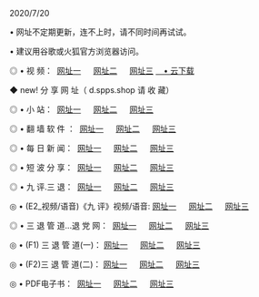 <p>2020/7/20
<p>• 网址不定期更新，连不上时，请不同时间再试试。
<p>• 建议用谷歌或火狐官方浏览器访问。
<p>◎ • 视 频： 
<a href="http://pca.hdfmradio.com/" target="_blank">网址一</a> 　 
<a href="http://paa.hdfmradio.com/" target="_blank">网址二</a> 　 
<a href="http://pba.hdfmradio.com/b.html" target="_blank">网址三</a>
<a href="https://yadi.sk/d/d0sUeAOpal3njw" target="_blank">　• 云下载 </a></p>
<p>◆ new! 分 享 网 址（ d.spps.shop  请 收 藏）</p>

<p>◎ • 小 站：  
<a href="http://pca.hdfmradio.com/f.html" target="_blank">网址一</a> 　 
<a href="http://paa.hdfmradio.com/h.html" target="_blank">网址二</a> 　 
<a href="http://pba.hdfmradio.com/k/" target="_blank">网址三</a></p>
<p>◎ • 翻 墙 软 件 ：  
<a href="http://pca.hdfmradio.com/ff/" target="_blank">网址一</a> 　 
<a href="http://paa.hdfmradio.com/s/read/a1_nd.html" target="_blank">网址二</a> 　 
<a href="http://pba.hdfmradio.com/ff/index.html" target="_blank">网址三</a></p>
<p>◎ • 每 日 新 闻：  
<a href="http://pca.hdfmradio.com/day/" target="_blank">网址一</a> 　 
<a href="http://paa.hdfmradio.com/day/" target="_blank">网址二</a> 　 
<a href="http://pba.hdfmradio.com/day/index.html" target="_blank">网址三</a></p>
<p>◎ • 短 波 分 享：  
<a href="http://pca.hdfmradio.com/h/" target="_blank">网址一</a> 　 
<a href="http://pba.hdfmradio.com/h/" target="_blank">网址二</a> 　 
<a href="http://paa.hdfmradio.com/h/index.html" target="_blank">网址三</a></p>
<p>◎ • 九 评.三 退：  
<a href="http://pca.hdfmradio.com/t/" target="_blank">网址一</a> 　 
<a href="http://paa.hdfmradio.com/v2/index.html" target="_blank">网址二</a> 　 
<a href="http://pba.hdfmradio.com/tt/index.html" target="_blank">网址三</a> 　</p>
<p>◎ • (E2_视频/语音)《九 评》视频/语音: 
<a href="http://paa.hdfmradio.com/7738.html" target="_blank">网址一</a> 　 
<a href="http://pca.hdfmradio.com/7614.html" target="_blank">网址二</a> 　 
<a href="http://pba.hdfmradio.com/7633.html" target="_blank">网址三</a></p>
<p>◎ • 三 退 管 道...退 党 网：  
<a href="http://pca.hdfmradio.com/go/td1.html" target="_blank">网址一</a> 　 
<a href="http://paa.hdfmradio.com/go/td2.html" target="_blank">网址二</a> 　 
<a href="http://pba.hdfmradio.com/go/td3.html" target="_blank">网址三</a></p>
<p>◎ • (F1) 三 退 管 道(一)： 
<a href="http://pca.hdfmradio.com/dd/" target="_blank">网址一</a> 　 
<a href="http://paa.hdfmradio.com/s/read/a1_tdx.html" target="_blank">网址二</a> 　 
<a href="http://pba.hdfmradio.com/dd/" target="_blank">网址三</a></p>
<p>◎ • (F2)三 退 管 道(二)： 
<a href="http://paa.hdfmradio.com/d/" target="_blank">网址一</a> 　 
<a href="http://pca.hdfmradio.com/d/index.html" target="_blank">网址二</a> 　 
<a href="http://pba.hdfmradio.com/d/" target="_blank">网址三</a></p>
<p>◎ • PDF电子书：  
<a href="http://pca.hdfmradio.com/p/" target="_blank">网址一</a> 　 
<a href="http://paa.hdfmradio.com/p/index.html" target="_blank">网址二</a> 　 
<a href="http://pba.hdfmradio.com/p/" target="_blank">网址三</a></p>
